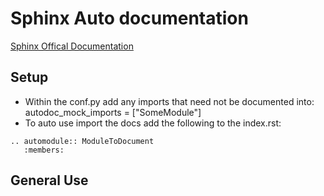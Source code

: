 # Sphinx Auto documentation  
[Sphinx Offical Documentation](http://www.sphinx-doc.org/en/master/index.html)

## Setup 

* Within the conf.py add any imports that need not be documented into: autodoc_mock_imports = ["SomeModule"]
* To auto use import the docs add the following to the index.rst: 
```
.. automodule:: ModuleToDocument
   :members:
```


##  General Use
